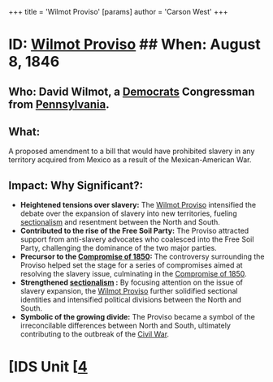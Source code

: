 +++
 title = 'Wilmot Proviso'
[params]
	author = 'Carson West'
+++
# ID: [Wilmot Proviso](./../wilmot-proviso/) ## When: August 8, 1846 
## Who: David Wilmot, a [Democrats](./../democrats/) Congressman from [Pennsylvania](./../pennsylvania/). 
## What: 
A proposed amendment to a bill that would have prohibited slavery in any territory acquired from Mexico as a result of the Mexican-American War. 
## Impact: Why Significant?: 
* **Heightened tensions over slavery:** The [Wilmot Proviso](./../wilmot-proviso/) intensified the debate over the expansion of slavery into new territories, fueling [sectionalism](./../sectionalism/) and resentment between the North and South.
* **Contributed to the rise of the Free Soil Party:** The Proviso attracted support from anti-slavery advocates who coalesced into the Free Soil Party, challenging the dominance of the two major parties.
* **Precursor to the [Compromise of 1850](./../compromise-of-1850/):** The controversy surrounding the Proviso helped set the stage for a series of compromises aimed at resolving the slavery issue, culminating in the [Compromise of 1850](./../compromise-of-1850/).
* **Strengthened  [sectionalism](./../sectionalism/) :** By focusing attention on the issue of slavery expansion, the [Wilmot Proviso](./../wilmot-proviso/) further solidified sectional identities and intensified political divisions between the North and South.
* **Symbolic of the growing divide:**  The Proviso became a symbol of the irreconcilable differences between North and South, ultimately contributing to the outbreak of the [Civil War](./../civil-war/). 

# [IDS Unit [[4](./../ids-unit-[[4/)